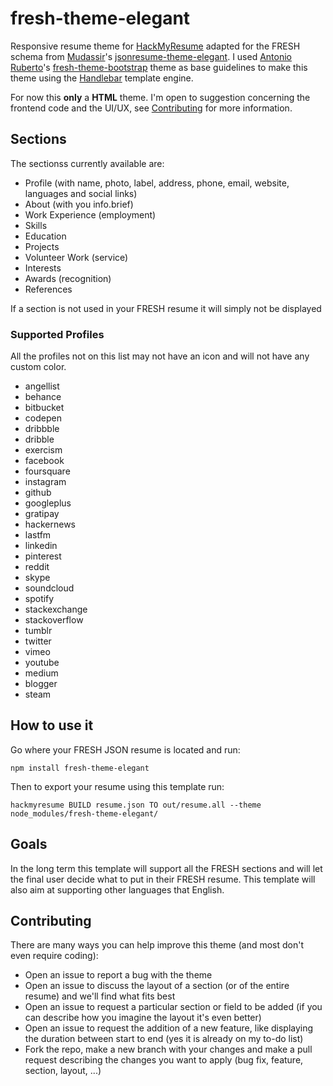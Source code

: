 # fresh-theme-elegant

Responsive resume theme for [HackMyResume](https://github.com/hacksalot/HackMyResume) adapted for the FRESH schema from [Mudassir](https://github.com/mudassir0909)'s [jsonresume-theme-elegant](https://github.com/mudassir0909/jsonresume-theme-elegant).
I used [Antonio Ruberto](https://github.com/aruberto)'s [fresh-theme-bootstrap](https://github.com/aruberto/fresh-theme-bootstrap) theme as base guidelines to make this theme using the [Handlebar](http://handlebarsjs.com/) template engine.

For now this **only** a **HTML** theme.
I'm open to suggestion concerning the frontend code and the UI/UX, see [Contributing](#contributing) for more information.

## Sections
The sectionss currently available are:
* Profile (with name, photo, label, address, phone, email, website, languages and social links)
* About (with you info.brief)
* Work Experience (employment)
* Skills
* Education
* Projects
* Volunteer Work (service)
* Interests
* Awards (recognition)
* References

If a section is not used in your FRESH resume it will simply not be displayed

### Supported Profiles
All the profiles not on this list may not have an icon and will not have any custom color.
* angellist
* behance
* bitbucket
* codepen
* dribbble
* dribble
* exercism
* facebook
* foursquare
* instagram
* github
* googleplus
* gratipay
* hackernews
* lastfm
* linkedin
* pinterest
* reddit
* skype
* soundcloud
* spotify
* stackexchange
* stackoverflow
* tumblr
* twitter
* vimeo
* youtube
* medium
* blogger
* steam


## How to use it
Go where your FRESH JSON resume is located and run:
```
npm install fresh-theme-elegant
```
Then to export your resume using this template run:
```
hackmyresume BUILD resume.json TO out/resume.all --theme node_modules/fresh-theme-elegant/
```

## Goals
In the long term this template will support all the FRESH sections and will let the final user decide what to put in their FRESH resume.
This template will also aim at supporting other languages that English.

## Contributing
There are many ways you can help improve this theme (and most don't even require coding):
* Open an issue to report a bug with the theme
* Open an issue to discuss the layout of a section (or of the entire resume) and we'll find what fits best
* Open an issue to request a particular section or field to be added (if you can describe how you imagine the layout it's even better)
* Open an issue to request the addition of a new feature, like displaying the duration between start to end (yes it is already on my to-do list)
* Fork the repo, make a new branch with your changes and make a pull request describing the changes you want to apply (bug fix, feature, section, layout, ...)
